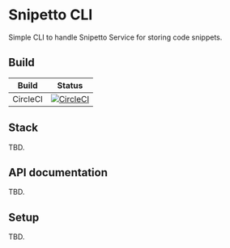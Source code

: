 # Snipetto CLI 

Simple CLI to handle Snipetto Service for storing code snippets.

## Build

| Build  | Status  | 
|---|---|
| CircleCI  | [![CircleCI](https://circleci.com/gh/opalczynski/snippetto_cli.svg?style=svg)](https://circleci.com/gh/opalczynski/snipetto_cli) |

## Stack

TBD.

## API documentation

TBD.

## Setup

TBD.
